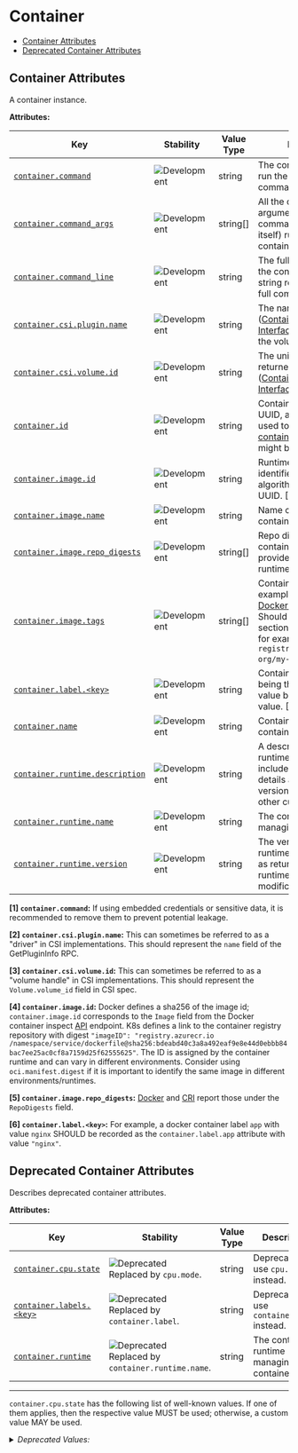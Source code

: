 <!-- NOTE: THIS FILE IS AUTOGENERATED. DO NOT EDIT BY HAND. -->
<!-- see templates/registry/markdown/attribute_namespace.md.j2 -->

# Container

- [Container Attributes](#container-attributes)
- [Deprecated Container Attributes](#deprecated-container-attributes)

## Container Attributes

A container instance.

**Attributes:**

| Key | Stability | Value Type | Description | Example Values |
|---|---|---|---|---|
| <a id="container-command" href="#container-command">`container.command`</a> | ![Development](https://img.shields.io/badge/-development-blue) | string | The command used to run the container (i.e. the command name). [1] | `otelcontribcol` |
| <a id="container-command-args" href="#container-command-args">`container.command_args`</a> | ![Development](https://img.shields.io/badge/-development-blue) | string[] | All the command arguments (including the command/executable itself) run by the container. | `["otelcontribcol", "--config", "config.yaml"]` |
| <a id="container-command-line" href="#container-command-line">`container.command_line`</a> | ![Development](https://img.shields.io/badge/-development-blue) | string | The full command run by the container as a single string representing the full command. | `otelcontribcol --config config.yaml` |
| <a id="container-csi-plugin-name" href="#container-csi-plugin-name">`container.csi.plugin.name`</a> | ![Development](https://img.shields.io/badge/-development-blue) | string | The name of the CSI ([Container Storage Interface](https://github.com/container-storage-interface/spec)) plugin used by the volume. [2] | `pd.csi.storage.gke.io` |
| <a id="container-csi-volume-id" href="#container-csi-volume-id">`container.csi.volume.id`</a> | ![Development](https://img.shields.io/badge/-development-blue) | string | The unique volume ID returned by the CSI ([Container Storage Interface](https://github.com/container-storage-interface/spec)) plugin. [3] | `projects/my-gcp-project/zones/my-gcp-zone/disks/my-gcp-disk` |
| <a id="container-id" href="#container-id">`container.id`</a> | ![Development](https://img.shields.io/badge/-development-blue) | string | Container ID. Usually a UUID, as for example used to [identify Docker containers](https://docs.docker.com/engine/containers/run/#container-identification). The UUID might be abbreviated. | `a3bf90e006b2` |
| <a id="container-image-id" href="#container-image-id">`container.image.id`</a> | ![Development](https://img.shields.io/badge/-development-blue) | string | Runtime specific image identifier. Usually a hash algorithm followed by a UUID. [4] | `sha256:19c92d0a00d1b66d897bceaa7319bee0dd38a10a851c60bcec9474aa3f01e50f` |
| <a id="container-image-name" href="#container-image-name">`container.image.name`</a> | ![Development](https://img.shields.io/badge/-development-blue) | string | Name of the image the container was built on. | `gcr.io/opentelemetry/operator` |
| <a id="container-image-repo-digests" href="#container-image-repo-digests">`container.image.repo_digests`</a> | ![Development](https://img.shields.io/badge/-development-blue) | string[] | Repo digests of the container image as provided by the container runtime. [5] | `["example@sha256:afcc7f1ac1b49db317a7196c902e61c6c3c4607d63599ee1a82d702d249a0ccb", "internal.registry.example.com:5000/example@sha256:b69959407d21e8a062e0416bf13405bb2b71ed7a84dde4158ebafacfa06f5578"]` |
| <a id="container-image-tags" href="#container-image-tags">`container.image.tags`</a> | ![Development](https://img.shields.io/badge/-development-blue) | string[] | Container image tags. An example can be found in [Docker Image Inspect](https://docs.docker.com/reference/api/engine/version/v1.43/#tag/Image/operation/ImageInspect). Should be only the `<tag>` section of the full name for example from `registry.example.com/my-org/my-image:<tag>`. | `["v1.27.1", "3.5.7-0"]` |
| <a id="container-label" href="#container-label">`container.label.<key>`</a> | ![Development](https://img.shields.io/badge/-development-blue) | string | Container labels, `<key>` being the label name, the value being the label value. [6] | `nginx` |
| <a id="container-name" href="#container-name">`container.name`</a> | ![Development](https://img.shields.io/badge/-development-blue) | string | Container name used by container runtime. | `opentelemetry-autoconf` |
| <a id="container-runtime-description" href="#container-runtime-description">`container.runtime.description`</a> | ![Development](https://img.shields.io/badge/-development-blue) | string | A description about the runtime which could include, for example details about the CRI/API version being used or other customisations. | `docker://19.3.1 - CRI: 1.22.0` |
| <a id="container-runtime-name" href="#container-runtime-name">`container.runtime.name`</a> | ![Development](https://img.shields.io/badge/-development-blue) | string | The container runtime managing this container. | `docker`; `containerd`; `rkt` |
| <a id="container-runtime-version" href="#container-runtime-version">`container.runtime.version`</a> | ![Development](https://img.shields.io/badge/-development-blue) | string | The version of the runtime of this process, as returned by the runtime without modification. | `1.0.0` |

**[1] `container.command`:** If using embedded credentials or sensitive data, it is recommended to remove them to prevent potential leakage.

**[2] `container.csi.plugin.name`:** This can sometimes be referred to as a "driver" in CSI implementations. This should represent the `name` field of the GetPluginInfo RPC.

**[3] `container.csi.volume.id`:** This can sometimes be referred to as a "volume handle" in CSI implementations. This should represent the `Volume.volume_id` field in CSI spec.

**[4] `container.image.id`:** Docker defines a sha256 of the image id; `container.image.id` corresponds to the `Image` field from the Docker container inspect [API](https://docs.docker.com/reference/api/engine/version/v1.43/#tag/Container/operation/ContainerInspect) endpoint.
K8s defines a link to the container registry repository with digest `"imageID": "registry.azurecr.io /namespace/service/dockerfile@sha256:bdeabd40c3a8a492eaf9e8e44d0ebbb84bac7ee25ac0cf8a7159d25f62555625"`.
The ID is assigned by the container runtime and can vary in different environments. Consider using `oci.manifest.digest` if it is important to identify the same image in different environments/runtimes.

**[5] `container.image.repo_digests`:** [Docker](https://docs.docker.com/reference/api/engine/version/v1.43/#tag/Image/operation/ImageInspect) and [CRI](https://github.com/kubernetes/cri-api/blob/c75ef5b473bbe2d0a4fc92f82235efd665ea8e9f/pkg/apis/runtime/v1/api.proto#L1237-L1238) report those under the `RepoDigests` field.

**[6] `container.label.<key>`:** For example, a docker container label `app` with value `nginx` SHOULD be recorded as the `container.label.app` attribute with value `"nginx"`.

## Deprecated Container Attributes

Describes deprecated container attributes.

**Attributes:**

| Key | Stability | Value Type | Description | Example Values |
|---|---|---|---|---|
| <a id="container-cpu-state" href="#container-cpu-state">`container.cpu.state`</a> | ![Deprecated](https://img.shields.io/badge/-deprecated-red)<br>Replaced by `cpu.mode`. | string | Deprecated, use `cpu.mode` instead. | `user`; `kernel` |
| <a id="container-labels" href="#container-labels">`container.labels.<key>`</a> | ![Deprecated](https://img.shields.io/badge/-deprecated-red)<br>Replaced by `container.label`. | string | Deprecated, use `container.label` instead. | `nginx` |
| <a id="container-runtime" href="#container-runtime">`container.runtime`</a> | ![Deprecated](https://img.shields.io/badge/-deprecated-red)<br>Replaced by `container.runtime.name`. | string | The container runtime managing this container. | `docker`; `containerd`; `rkt` |

---

`container.cpu.state` has the following list of well-known values. If one of them applies, then the respective value MUST be used; otherwise, a custom value MAY be used.

<details>
<summary><i>Deprecated Values:</i></summary>

| Value  | Description | Deprecation Explanation |
|---|---|---|
| `kernel` | When tasks of the cgroup are in kernel mode (Linux). When all container processes are in kernel mode (Windows). | Use `kernel` value for `cpu.mode` attribute instead. |
| `system` | When CPU is used by the system (host OS) | Use `system` value for `cpu.mode` attribute instead. |
| `user` | When tasks of the cgroup are in user mode (Linux). When all container processes are in user mode (Windows). | Use `user` value for `cpu.mode` attribute instead. |

</details>
